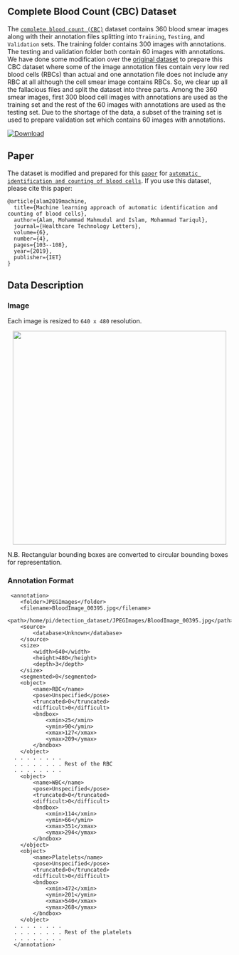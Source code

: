 ## Complete Blood Count (CBC) Dataset
The [```complete blood count (CBC)```](https://mahmudulalam.github.io/Complete-Blood-Cell-Count-Dataset/) dataset contains 360 blood smear images along with their annotation files splitting into ```Training```, ```Testing```, and ```Validation``` sets. The training folder contains 300 images with annotations. The testing and validation folder both contain 60 images with annotations. We have done some modification over the [original dataset](https://github.com/Shenggan/BCCD_Dataset/tree/master/BCCD) to prepare this CBC dataset where some of the image annotation files contain very low red blood cells (RBCs) than actual and one annotation file does not include any RBC at all although the cell smear image contains RBCs. So, we clear up all the fallacious files and split the dataset into three parts. Among the 360 smear images, first 300 blood cell images with annotations are used as the training set and the rest of the 60 images with annotations are used as the testing set. Due to the shortage of the data, a subset of the training set is used to prepare validation set which contains 60 images with annotations.

[![Download](https://img.shields.io/badge/download-dataset-ff69b4.svg?style=flat)](https://github.com/MahmudulAlam/Complete-Blood-Cell-Count-Dataset/archive/master.zip)

## Paper 
The dataset is modified and prepared for this [```paper```](http://ietdl.org/t/kmgzt) for [```automatic identification and counting of blood cells```]( https://github.com/MahmudulAlam/Automatic-Identification-and-Counting-of-Blood-Cells). If you use this dataset, please cite this paper: 

```
@article{alam2019machine,
  title={Machine learning approach of automatic identification and counting of blood cells},
  author={Alam, Mohammad Mahmudul and Islam, Mohammad Tariqul},
  journal={Healthcare Technology Letters},
  volume={6},
  number={4},
  pages={103--108},
  year={2019},
  publisher={IET}
}
```

## Data Description

### Image 
Each image is resized to ```640 x 480``` resolution. 
<p align="center">
  <img src="https://user-images.githubusercontent.com/37298971/46539603-c77ab900-c8d8-11e8-9e48-e6c054f8af3b.jpg" width="480">
</p>
N.B. Rectangular bounding boxes are converted to circular bounding boxes for representation.

### Annotation Format

```
 <annotation>
	<folder>JPEGImages</folder>
	<filename>BloodImage_00395.jpg</filename>
	<path>/home/pi/detection_dataset/JPEGImages/BloodImage_00395.jpg</path>
	<source>
		<database>Unknown</database>
	</source>
	<size>
		<width>640</width>
		<height>480</height>
		<depth>3</depth>
	</size>
	<segmented>0</segmented>
	<object>
		<name>RBC</name>
		<pose>Unspecified</pose>
		<truncated>0</truncated>
		<difficult>0</difficult>
		<bndbox>
			<xmin>25</xmin>
			<ymin>90</ymin>
			<xmax>127</xmax>
			<ymax>209</ymax>
		</bndbox>
	</object>
  . . . . . . . . 
  . . . . . . . . Rest of the RBC
  . . . . . . . . 
 	<object>
		<name>WBC</name>
		<pose>Unspecified</pose>
		<truncated>0</truncated>
		<difficult>0</difficult>
		<bndbox>
			<xmin>114</xmin>
			<ymin>66</ymin>
			<xmax>351</xmax>
			<ymax>294</ymax>
		</bndbox>
	</object>
	<object>
		<name>Platelets</name>
		<pose>Unspecified</pose>
		<truncated>0</truncated>
		<difficult>0</difficult>
		<bndbox>
			<xmin>472</xmin>
			<ymin>201</ymin>
			<xmax>540</xmax>
			<ymax>268</ymax>
		</bndbox>
	</object>
  . . . . . . . . 
  . . . . . . . . Rest of the platelets
  . . . . . . . . 
  </annotation>
```

